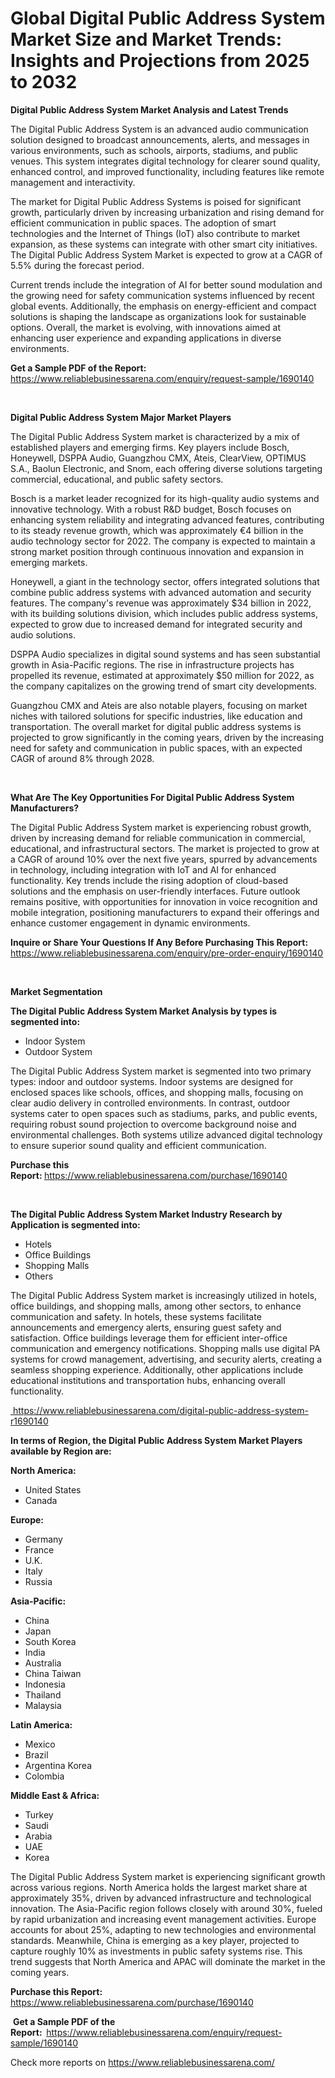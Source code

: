 <p><h1>Global Digital Public Address System Market Size and Market Trends: Insights and Projections from 2025 to 2032</h1></p><p><strong>Digital Public Address System Market Analysis and Latest Trends</strong></p>
<p><p>The Digital Public Address System is an advanced audio communication solution designed to broadcast announcements, alerts, and messages in various environments, such as schools, airports, stadiums, and public venues. This system integrates digital technology for clearer sound quality, enhanced control, and improved functionality, including features like remote management and interactivity.</p><p>The market for Digital Public Address Systems is poised for significant growth, particularly driven by increasing urbanization and rising demand for efficient communication in public spaces. The adoption of smart technologies and the Internet of Things (IoT) also contribute to market expansion, as these systems can integrate with other smart city initiatives. The Digital Public Address System Market is expected to grow at a CAGR of 5.5% during the forecast period. </p><p>Current trends include the integration of AI for better sound modulation and the growing need for safety communication systems influenced by recent global events. Additionally, the emphasis on energy-efficient and compact solutions is shaping the landscape as organizations look for sustainable options. Overall, the market is evolving, with innovations aimed at enhancing user experience and expanding applications in diverse environments.</p></p>
<p><strong>Get a Sample PDF of the Report:&nbsp;</strong> <a href="https://www.reliablebusinessarena.com/enquiry/request-sample/1690140?utm_campaign=3575&utm_medium=2&utm_source=Github&utm_content=ia&utm_term=10042025&utm_id=digital-public-address-system">https://www.reliablebusinessarena.com/enquiry/request-sample/1690140</a></p>
<p>&nbsp;</p>
<p><strong>Digital Public Address System Major Market Players</strong></p>
<p><p>The Digital Public Address System market is characterized by a mix of established players and emerging firms. Key players include Bosch, Honeywell, DSPPA Audio, Guangzhou CMX, Ateis, ClearView, OPTIMUS S.A., Baolun Electronic, and Snom, each offering diverse solutions targeting commercial, educational, and public safety sectors.</p><p>Bosch is a market leader recognized for its high-quality audio systems and innovative technology. With a robust R&D budget, Bosch focuses on enhancing system reliability and integrating advanced features, contributing to its steady revenue growth, which was approximately €4 billion in the audio technology sector for 2022. The company is expected to maintain a strong market position through continuous innovation and expansion in emerging markets.</p><p>Honeywell, a giant in the technology sector, offers integrated solutions that combine public address systems with advanced automation and security features. The company's revenue was approximately $34 billion in 2022, with its building solutions division, which includes public address systems, expected to grow due to increased demand for integrated security and audio solutions.</p><p>DSPPA Audio specializes in digital sound systems and has seen substantial growth in Asia-Pacific regions. The rise in infrastructure projects has propelled its revenue, estimated at approximately $50 million for 2022, as the company capitalizes on the growing trend of smart city developments.</p><p>Guangzhou CMX and Ateis are also notable players, focusing on market niches with tailored solutions for specific industries, like education and transportation. The overall market for digital public address systems is projected to grow significantly in the coming years, driven by the increasing need for safety and communication in public spaces, with an expected CAGR of around 8% through 2028.</p></p>
<p>&nbsp;</p>
<p><strong>What Are The Key Opportunities For Digital Public Address System Manufacturers?</strong></p>
<p><p>The Digital Public Address System market is experiencing robust growth, driven by increasing demand for reliable communication in commercial, educational, and infrastructural sectors. The market is projected to grow at a CAGR of around 10% over the next five years, spurred by advancements in technology, including integration with IoT and AI for enhanced functionality. Key trends include the rising adoption of cloud-based solutions and the emphasis on user-friendly interfaces. Future outlook remains positive, with opportunities for innovation in voice recognition and mobile integration, positioning manufacturers to expand their offerings and enhance customer engagement in dynamic environments.</p></p>
<p><strong>Inquire or Share Your Questions If Any Before Purchasing This Report:</strong> <a href="https://www.reliablebusinessarena.com/enquiry/pre-order-enquiry/1690140?utm_campaign=3575&utm_medium=2&utm_source=Github&utm_content=ia&utm_term=10042025&utm_id=digital-public-address-system">https://www.reliablebusinessarena.com/enquiry/pre-order-enquiry/1690140</a></p>
<p>&nbsp;</p>
<p><strong>Market Segmentation</strong></p>
<p><strong>The Digital Public Address System Market Analysis by types is segmented into:</strong></p>
<p><ul><li>Indoor System</li><li>Outdoor System</li></ul></p>
<p><p>The Digital Public Address System market is segmented into two primary types: indoor and outdoor systems. Indoor systems are designed for enclosed spaces like schools, offices, and shopping malls, focusing on clear audio delivery in controlled environments. In contrast, outdoor systems cater to open spaces such as stadiums, parks, and public events, requiring robust sound projection to overcome background noise and environmental challenges. Both systems utilize advanced digital technology to ensure superior sound quality and efficient communication.</p></p>
<p><strong>Purchase this Report:&nbsp;</strong><a href="https://www.reliablebusinessarena.com/purchase/1690140?utm_campaign=3575&utm_medium=2&utm_source=Github&utm_content=ia&utm_term=10042025&utm_id=digital-public-address-system">https://www.reliablebusinessarena.com/purchase/1690140</a></p>
<p>&nbsp;</p>
<p><strong>The Digital Public Address System Market Industry Research by Application is segmented into:</strong></p>
<p><ul><li>Hotels</li><li>Office Buildings</li><li>Shopping Malls</li><li>Others</li></ul></p>
<p><p>The Digital Public Address System market is increasingly utilized in hotels, office buildings, and shopping malls, among other sectors, to enhance communication and safety. In hotels, these systems facilitate announcements and emergency alerts, ensuring guest safety and satisfaction. Office buildings leverage them for efficient inter-office communication and emergency notifications. Shopping malls use digital PA systems for crowd management, advertising, and security alerts, creating a seamless shopping experience. Additionally, other applications include educational institutions and transportation hubs, enhancing overall functionality.</p></p>
<p><a href="https://www.reliablebusinessarena.com/digital-public-address-system-r1690140?utm_campaign=3575&utm_medium=2&utm_source=Github&utm_content=ia&utm_term=10042025&utm_id=digital-public-address-system">&nbsp;https://www.reliablebusinessarena.com/digital-public-address-system-r1690140</a></p>
<p><strong>In terms of Region, the Digital Public Address System Market Players available by Region are:</strong></p>
<p>
    <p> <strong> North America: </strong>
        <ul>
            <li>United States</li>
            <li>Canada</li>
        </ul>
        </p> 
    <p> <strong> Europe: </strong>
        <ul>
            <li>Germany</li>
            <li>France</li>
            <li>U.K.</li>
            <li>Italy</li>
            <li>Russia</li>
        </ul>
        </p> 
    <p> <strong> Asia-Pacific: </strong>
        <ul>
            <li>China</li>
            <li>Japan</li>
            <li>South Korea</li>
            <li>India</li>
            <li>Australia</li>
            <li>China Taiwan</li>
            <li>Indonesia</li>
            <li>Thailand</li>
            <li>Malaysia</li>
        </ul>
        </p> 
    <p> <strong> Latin America: </strong>
        <ul>
            <li>Mexico</li>
            <li>Brazil</li>
            <li>Argentina Korea</li>
            <li>Colombia</li>
        </ul>
        </p> 
    <p> <strong> Middle East & Africa: </strong>
        <ul>
            <li>Turkey</li>
            <li>Saudi</li>
            <li>Arabia</li>
            <li>UAE</li>
            <li>Korea</li>
        </ul>
    </p>
    </p>
<p><p>The Digital Public Address System market is experiencing significant growth across various regions. North America holds the largest market share at approximately 35%, driven by advanced infrastructure and technological innovation. The Asia-Pacific region follows closely with around 30%, fueled by rapid urbanization and increasing event management activities. Europe accounts for about 25%, adapting to new technologies and environmental standards. Meanwhile, China is emerging as a key player, projected to capture roughly 10% as investments in public safety systems rise. This trend suggests that North America and APAC will dominate the market in the coming years.</p></p>
<p><strong>Purchase this Report: </strong><a href="https://www.reliablebusinessarena.com/purchase/1690140?utm_campaign=3575&utm_medium=2&utm_source=Github&utm_content=ia&utm_term=10042025&utm_id=digital-public-address-system">https://www.reliablebusinessarena.com/purchase/1690140</a></p>
<p>&nbsp;<strong>Get a Sample PDF of the Report:&nbsp;&nbsp;</strong><a href="https://www.reliablebusinessarena.com/enquiry/request-sample/1690140?utm_campaign=3575&utm_medium=2&utm_source=Github&utm_content=ia&utm_term=10042025&utm_id=digital-public-address-system">https://www.reliablebusinessarena.com/enquiry/request-sample/1690140</a></p>
<p><strong></strong></p>
<p>Check more reports on <a href="https://www.reliablebusinessarena.com/?utm_campaign=3575&utm_medium=2&utm_source=Github&utm_content=ia&utm_term=10042025&utm_id=digital-public-address-system">https://www.reliablebusinessarena.com/</a></p>